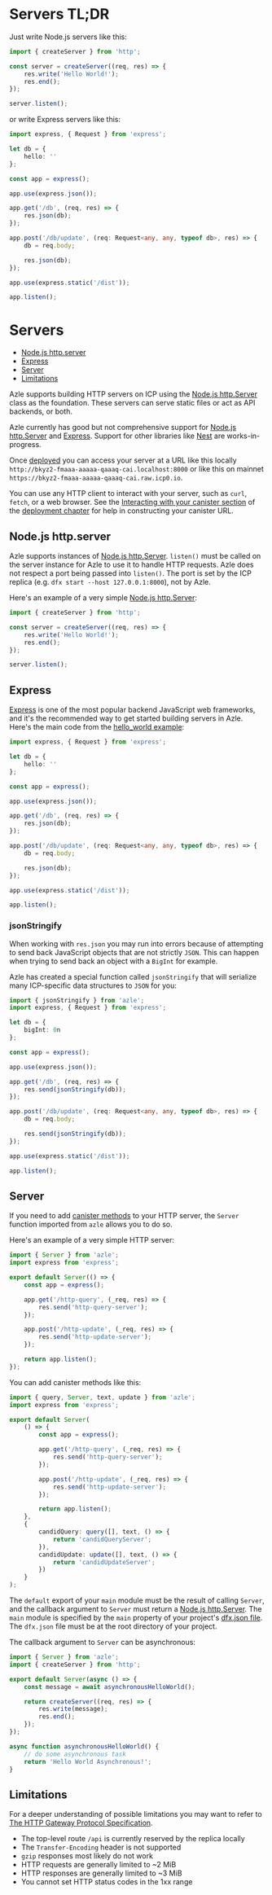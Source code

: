 # Servers TL;DR

Just write Node.js servers like this:

```typescript
import { createServer } from 'http';

const server = createServer((req, res) => {
    res.write('Hello World!');
    res.end();
});

server.listen();
```

or write Express servers like this:

```typescript
import express, { Request } from 'express';

let db = {
    hello: ''
};

const app = express();

app.use(express.json());

app.get('/db', (req, res) => {
    res.json(db);
});

app.post('/db/update', (req: Request<any, any, typeof db>, res) => {
    db = req.body;

    res.json(db);
});

app.use(express.static('/dist'));

app.listen();
```

# Servers

-   [Node.js http.server](#nodejs-httpserver)
-   [Express](#express)
-   [Server](#server)
-   [Limitations](#limitations)

Azle supports building HTTP servers on ICP using the [Node.js http.Server](https://nodejs.org/api/http.html#class-httpserver) class as the foundation. These servers can serve static files or act as API backends, or both.

Azle currently has good but not comprehensive support for [Node.js http.Server](https://nodejs.org/api/http.html#class-httpserver) and [Express](https://expressjs.com/). Support for other libraries like [Nest](https://nestjs.com/) are works-in-progress.

Once [deployed](./deployment.md) you can access your server at a URL like this locally `http://bkyz2-fmaaa-aaaaa-qaaaq-cai.localhost:8000` or like this on mainnet `https://bkyz2-fmaaa-aaaaa-qaaaq-cai.raw.icp0.io`.

You can use any HTTP client to interact with your server, such as `curl`, `fetch`, or a web browser. See the [Interacting with your canister section](./deployment.md#interacting-with-your-canister) of the [deployment chapter](./deployment.md) for help in constructing your canister URL.

## Node.js http.server

Azle supports instances of [Node.js http.Server](https://nodejs.org/api/http.html#class-httpserver). `listen()` must be called on the server instance for Azle to use it to handle HTTP requests. Azle does not respect a port being passed into `listen()`. The port is set by the ICP replica (e.g. `dfx start --host 127.0.0.1:8000`), not by Azle.

Here's an example of a very simple [Node.js http.Server](https://nodejs.org/api/http.html#class-httpserver):

```typescript
import { createServer } from 'http';

const server = createServer((req, res) => {
    res.write('Hello World!');
    res.end();
});

server.listen();
```

## Express

[Express](https://expressjs.com/) is one of the most popular backend JavaScript web frameworks, and it's the recommended way to get started building servers in Azle. Here's the main code from the [hello_world example](https://github.com/demergent-labs/azle/tree/main/examples/hello_world):

```typescript
import express, { Request } from 'express';

let db = {
    hello: ''
};

const app = express();

app.use(express.json());

app.get('/db', (req, res) => {
    res.json(db);
});

app.post('/db/update', (req: Request<any, any, typeof db>, res) => {
    db = req.body;

    res.json(db);
});

app.use(express.static('/dist'));

app.listen();
```

### jsonStringify

When working with `res.json` you may run into errors because of attempting to send back JavaScript objects that are not strictly `JSON`. This can happen when trying to send back an object with a `BigInt` for example.

Azle has created a special function called `jsonStringify` that will serialize many ICP-specific data structures to `JSON` for you:

```typescript
import { jsonStringify } from 'azle';
import express, { Request } from 'express';

let db = {
    bigInt: 0n
};

const app = express();

app.use(express.json());

app.get('/db', (req, res) => {
    res.send(jsonStringify(db));
});

app.post('/db/update', (req: Request<any, any, typeof db>, res) => {
    db = req.body;

    res.send(jsonStringify(db));
});

app.use(express.static('/dist'));

app.listen();
```

## Server

If you need to add [canister methods](./query_methods.md) to your HTTP server, the `Server` function imported from `azle` allows you to do so.

Here's an example of a very simple HTTP server:

```typescript
import { Server } from 'azle';
import express from 'express';

export default Server(() => {
    const app = express();

    app.get('/http-query', (_req, res) => {
        res.send('http-query-server');
    });

    app.post('/http-update', (_req, res) => {
        res.send('http-update-server');
    });

    return app.listen();
});
```

You can add canister methods like this:

```typescript
import { query, Server, text, update } from 'azle';
import express from 'express';

export default Server(
    () => {
        const app = express();

        app.get('/http-query', (_req, res) => {
            res.send('http-query-server');
        });

        app.post('/http-update', (_req, res) => {
            res.send('http-update-server');
        });

        return app.listen();
    },
    {
        candidQuery: query([], text, () => {
            return 'candidQueryServer';
        }),
        candidUpdate: update([], text, () => {
            return 'candidUpdateServer';
        })
    }
);
```

The `default` export of your `main` module must be the result of calling `Server`, and the callback argument to `Server` must return a [Node.js http.Server](https://nodejs.org/api/http.html#class-httpserver). The `main` module is specified by the `main` property of your project's [dfx.json file](https://github.com/demergent-labs/azle/blob/main/examples/hello_world/dfx.json#L5). The `dfx.json` file must be at the root directory of your project.

The callback argument to `Server` can be asynchronous:

```typescript
import { Server } from 'azle';
import { createServer } from 'http';

export default Server(async () => {
    const message = await asynchronousHelloWorld();

    return createServer((req, res) => {
        res.write(message);
        res.end();
    });
});

async function asynchronousHelloWorld() {
    // do some asynchronous task
    return 'Hello World Asynchronous!';
}
```

## Limitations

For a deeper understanding of possible limitations you may want to refer to [The HTTP Gateway Protocol Specification](https://internetcomputer.org/docs/current/references/http-gateway-protocol-spec).

-   The top-level route `/api` is currently reserved by the replica locally
-   The `Transfer-Encoding` header is not supported
-   `gzip` responses most likely do not work
-   HTTP requests are generally limited to ~2 MiB
-   HTTP responses are generally limited to ~3 MiB
-   You cannot set HTTP status codes in the 1xx range
